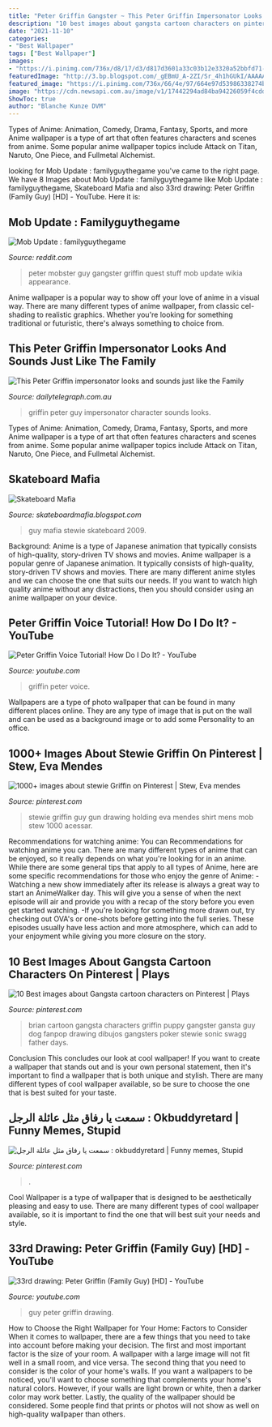 ```yaml
---
title: "Peter Griffin Gangster ~ This Peter Griffin Impersonator Looks And Sounds Just Like The Family"
description: "10 best images about gangsta cartoon characters on pinterest"
date: "2021-11-10"
categories:
- "Best Wallpaper"
tags: ["Best Wallpaper"]
images:
- "https://i.pinimg.com/736x/d8/17/d3/d817d3601a33c03b12e3320a52bbfd71--stewie-griffin-eva-mendes.jpg"
featuredImage: "http://3.bp.blogspot.com/_gEBmU_A-2ZI/Sr_4h1hGUkI/AAAAAAAAAAM/3ClmJeITBYY/s400/stewie.JPG"
featured_image: "https://i.pinimg.com/736x/66/4e/97/664e97d53986338274b7a24c8e98b2e0.jpg"
image: "https://cdn.newsapi.com.au/image/v1/17442294ad84ba94226059f4cdd524af?width=1024"
ShowToc: true
author: "Blanche Kunze DVM"
---
```



Types of Anime: Animation, Comedy, Drama, Fantasy, Sports, and more
Anime wallpaper is a type of art that often features characters and scenes from anime. Some popular anime wallpaper topics include Attack on Titan, Naruto, One Piece, and Fullmetal Alchemist.

	

		
looking for Mob Update : familyguythegame you've came to the right page. We have 8 Images about Mob Update : familyguythegame like Mob Update : familyguythegame, Skateboard Mafia and also 33rd drawing: Peter Griffin (Family Guy) [HD] - YouTube. Here it is:
		
    
## Mob Update : Familyguythegame

<img loading=lazy src="http://static.familyguy.tinyco.com/peter-griffin-mobster-master-animation-005-shopPic-001@4x.png" onerror="this.onerror=null;this.src='https://tse4.mm.bing.net/th?id=OIP.Vcn8z1yUqbY73E5rmguXHgHaNe&amp;pid=15.1';" alt="Mob Update : familyguythegame">

_Source: reddit.com_

>peter mobster guy gangster griffin quest stuff mob update wikia appearance. 

	

Anime wallpaper is a popular way to show off your love of anime in a visual way. There are many different types of anime wallpaper, from classic cel-shading to realistic graphics. Whether you're looking for something traditional or futuristic, there's always something to choice from.

    
## This Peter Griffin Impersonator Looks And Sounds Just Like The Family

<img loading=lazy src="https://cdn.newsapi.com.au/image/v1/17442294ad84ba94226059f4cdd524af?width=1024" onerror="this.onerror=null;this.src='https://tse4.mm.bing.net/th?id=OIP.hUBcXpCm3q6KLmgbf5aZqQHaEL&amp;pid=15.1';" alt="This Peter Griffin impersonator looks and sounds just like the Family">

_Source: dailytelegraph.com.au_

>griffin peter guy impersonator character sounds looks. 

	

Types of Anime: Animation, Comedy, Drama, Fantasy, Sports, and more
Anime wallpaper is a type of art that often features characters and scenes from anime. Some popular anime wallpaper topics include Attack on Titan, Naruto, One Piece, and Fullmetal Alchemist.

    
## Skateboard Mafia

<img loading=lazy src="http://3.bp.blogspot.com/_gEBmU_A-2ZI/Sr_4h1hGUkI/AAAAAAAAAAM/3ClmJeITBYY/s400/stewie.JPG" onerror="this.onerror=null;this.src='https://tse1.mm.bing.net/th?id=OIP.FhSJqscD0-Yvdp-IuSJq3QHaF6&amp;pid=15.1';" alt="Skateboard Mafia">

_Source: skateboardmafia.blogspot.com_

>guy mafia stewie skateboard 2009. 

	

Background: Anime is a type of Japanese animation that typically consists of high-quality, story-driven TV shows and movies.
Anime wallpaper is a popular genre of Japanese animation. It typically consists of high-quality, story-driven TV shows and movies. There are many different anime styles and we can choose the one that suits our needs. If you want to watch high quality anime without any distractions, then you should consider using an anime wallpaper on your device.

    
## Peter Griffin Voice Tutorial! How Do I Do It? - YouTube

<img loading=lazy src="https://i.ytimg.com/vi/y6hlL81NnDs/maxresdefault.jpg" onerror="this.onerror=null;this.src='https://tse1.mm.bing.net/th?id=OIP.0uB5r-NmgYUp1jfUUrMGdwHaEK&amp;pid=15.1';" alt="Peter Griffin Voice Tutorial! How Do I Do It? - YouTube">

_Source: youtube.com_

>griffin peter voice. 

	



Wallpapers are a type of photo wallpaper that can be found in many different places online. They are any type of image that is put on the wall and can be used as a background image or to add some Personality to an office.

    
## 1000+ Images About Stewie Griffin On Pinterest | Stew, Eva Mendes

<img loading=lazy src="https://i.pinimg.com/736x/d8/17/d3/d817d3601a33c03b12e3320a52bbfd71--stewie-griffin-eva-mendes.jpg" onerror="this.onerror=null;this.src='https://tse2.mm.bing.net/th?id=OIP.n4liNMMZnR7n5OjTqCYXEQHaNL&amp;pid=15.1';" alt="1000+ images about stewie Griffin on Pinterest | Stew, Eva mendes">

_Source: pinterest.com_

>stewie griffin guy gun drawing holding eva mendes shirt mens mob stew 1000 acessar. 

	

Recommendations for watching anime: You can
Recommendations for watching anime you can. There are many different types of anime that can be enjoyed, so it really depends on what you're looking for in an anime. While there are some general tips that apply to all types of Anime, here are some specific recommendations for those who enjoy the genre of Anime: 
-Watching a new show immediately after its release is always a great way to start an AnimeWalker day. This will give you a sense of when the next episode will air and provide you with a recap of the story before you even get started watching. 
-If you're looking for something more drawn out, try checking out OVA's or one-shots before getting into the full series. These episodes usually have less action and more atmosphere, which can add to your enjoyment while giving you more closure on the story.

    
## 10 Best Images About Gangsta Cartoon Characters On Pinterest | Plays

<img loading=lazy src="https://s-media-cache-ak0.pinimg.com/736x/07/3b/4c/073b4c6874ee06cb20e94002d9bd303c.jpg" onerror="this.onerror=null;this.src='https://tse4.mm.bing.net/th?id=OIP.mYY3MIr8ssQABKyjhYpW8QAAAA&amp;pid=15.1';" alt="10 Best images about Gangsta cartoon characters on Pinterest | Plays">

_Source: pinterest.com_

>brian cartoon gangsta characters griffin puppy gangster gansta guy dog fanpop drawing dibujos gangsters poker stewie sonic swagg father days. 

	

Conclusion
This concludes our look at cool wallpaper! If you want to create a wallpaper that stands out and is your own personal statement, then it's important to find a wallpaper that is both unique and stylish. There are many different types of cool wallpaper available, so be sure to choose the one that is best suited for your taste.

    
## سمعت يا رفاق مثل عائلة الرجل : Okbuddyretard | Funny Memes, Stupid

<img loading=lazy src="https://i.pinimg.com/736x/66/4e/97/664e97d53986338274b7a24c8e98b2e0.jpg" onerror="this.onerror=null;this.src='https://tse1.mm.bing.net/th?id=OIP.vhKnA5aSqs8ikdyy9uzV1AHaHI&amp;pid=15.1';" alt="سمعت يا رفاق مثل عائلة الرجل : okbuddyretard | Funny memes, Stupid">

_Source: pinterest.com_

>. 

	

Cool Wallpaper is a type of wallpaper that is designed to be aesthetically pleasing and easy to use. There are many different types of cool wallpaper available, so it is important to find the one that will best suit your needs and style.

    
## 33rd Drawing: Peter Griffin (Family Guy) [HD] - YouTube

<img loading=lazy src="https://i.ytimg.com/vi/hKHwowzjl7Y/maxresdefault.jpg" onerror="this.onerror=null;this.src='https://tse3.mm.bing.net/th?id=OIP.aGutBjXvGDvXGjyvBhJGDAHaEK&amp;pid=15.1';" alt="33rd drawing: Peter Griffin (Family Guy) [HD] - YouTube">

_Source: youtube.com_

>guy peter griffin drawing. 

	

How to Choose the Right Wallpaper for Your Home: Factors to Consider
When it comes to wallpaper, there are a few things that you need to take into account before making your decision. The first and most important factor is the size of your room. A wallpaper with a large image will not fit well in a small room, and vice versa. 
The second thing that you need to consider is the color of your home's walls. If you want a wallpapers to be noticed, you'll want to choose something that complements your home's natural colors. However, if your walls are light brown or white, then a darker color may work better. 
Lastly, the quality of the wallpaper should be considered. Some people find that prints or photos will not show as well on high-quality wallpaper than others.

